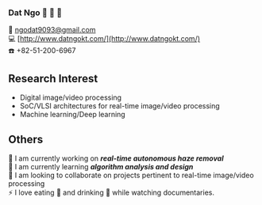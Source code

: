 ### Dat Ngo :wave: :baby_chick: :dog:
:e-mail: [ngodat9093@gmail.com](mailto:ngodat9093@gmail.com) \
:computer: [http://www.datngokt.com/](http://www.datngokt.com/) \
:phone: +82-51-200-6967

## Research Interest
- Digital image/video processing
- SoC/VLSI architectures for real-time image/video processing
- Machine learning/Deep learning

## Others
:telescope: I am currently working on ***real-time autonomous haze removal*** \
:seedling: I am currently learning ***algorithm analysis and design*** \
:dancers: I am looking to collaborate on projects pertinent to real-time image/video processing \
:zap: I love eating :poultry_leg: and drinking :beer: while watching documentaries.

<!--
**v1t0ry/v1t0ry** is a ✨ _special_ ✨ repository because its `README.md` (this file) appears on your GitHub profile.

Here are some ideas to get you started:

- 🔭 I’m currently working on ...
- 🌱 I’m currently learning ...
- 👯 I’m looking to collaborate on ...
- 🤔 I’m looking for help with ...
- 💬 Ask me about ...
- 📫 How to reach me: ...
- 😄 Pronouns: ...
- ⚡ Fun fact: ...
-->
